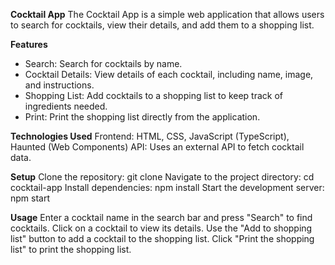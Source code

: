 **Cocktail App**
The Cocktail App is a simple web application that allows users to search for cocktails, view their details, and add them to a shopping list.

**Features**
 - Search: Search for cocktails by name.
 - Cocktail Details: View details of each cocktail, including name, image, and instructions.
 - Shopping List: Add cocktails to a shopping list to keep track of ingredients needed.
 - Print: Print the shopping list directly from the application.

**Technologies Used**
Frontend: HTML, CSS, JavaScript (TypeScript), Haunted (Web Components)
API: Uses an external API to fetch cocktail data.

**Setup**
Clone the repository: git clone <repository-url>
Navigate to the project directory: cd cocktail-app
Install dependencies: npm install
Start the development server: npm start

**Usage**
Enter a cocktail name in the search bar and press "Search" to find cocktails.
Click on a cocktail to view its details.
Use the "Add to shopping list" button to add a cocktail to the shopping list.
Click "Print the shopping list" to print the shopping list.
